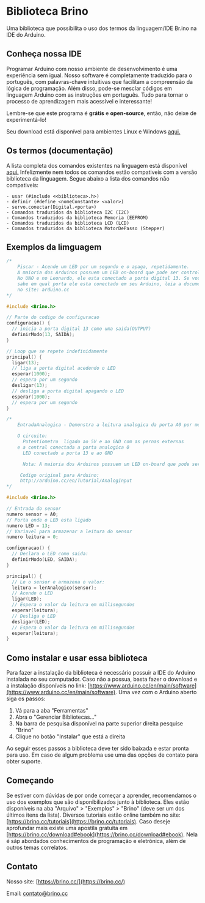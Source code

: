 # Biblioteca Brino

Uma biblioteca que possibilita o uso dos termos da linguagem/IDE Br.ino na IDE do Arduino. 


## Conheça nossa IDE

Programar Arduino com nosso ambiente de desenvolvimento é uma experiência sem igual. Nosso software é completamente traduzido para o português, com palavras-chave intuitivas que facilitam a compreensão da lógica de programação. Além disso, pode-se mesclar códigos em linguagem Arduino com as instruções em português. Tudo para tornar o processo de aprendizagem mais acessível e interessante!

Lembre-se que este programa é **grátis** e **open-source**, então, não deixe de experimentá-lo!

Seu download está disponível para ambientes Linux e Windows [aqui.](https://brino.cc/download)


## Os termos (documentação)

A lista completa dos comandos existentes na linguagem está disponível [aqui.](https://brino.cc/dicionario)
Infelizmente nem todos os comandos estão compativeis com a versão biblioteca da linguagem. Segue abaixo a lista dos comandos não compativeis:

    - usar (#include <<biblioteca>.h>)
	- definir (#define <nomeConstante> <valor>)
	- servo.conectar(Digital.<porta>)
	- Comandos traduzidos da biblioteca I2C (I2C)
	- Comandos traduzidos da biblioteca Memoria (EEPROM)
    - Comandos traduzidos da biblioteca LCD (LCD)
    - Comandos traduzidos da biblioteca MotorDePasso (Stepper)


## Exemplos da limguagem

```c++
/*
    Piscar - Acende um LED por um segundo e o apaga, repetidamente.
    A maioria dos Arduinos possuem um LED on-board que pode ser controlado.
    No UNO e no Leonardo, ele esta conectado a porta digital 13. Se voce nao
    sabe em qual porta ele esta conectado em seu Arduino, leia a documentacao
    no site: arduino.cc
*/

#include <Brino.h>

// Parte do codigo de configuracao
configuracao() {
  // inicia a porta digital 13 como uma saida(OUTPUT)
  definirModo(13, SAIDA);
}

// Loop que se repete indefinidamente
principal() {
  ligar(13);
  // liga a porta digital acedendo o LED
  esperar(1000);
  // espera por um segundo
  desligar(13);
  // desliga a porta digital apagando o LED
  esperar(1000);
  // espera por um segundo
}
```

```c++
/*
    EntradaAnalogica - Demonstra a leitura analogica da porta A0 por meio de um LED que acende a apaga. O tempo que ele permanece em cada estado depende da leitura.

    O circuito:
      Potentiometro  ligado ao 5V e ao GND com as pernas externas
    e a central conectada a porta analogica 0
      LED conectado a porta 13 e ao GND

      Nota: A maioria dos Arduinos possuem um LED on-board que pode ser controlado. No UNO e no Leonardo, ele esta conectado a porta digital 13.

     Codigo original para Arduino:
     http://arduino.cc/en/Tutorial/AnalogInput
*/

#include <Brino.h>

// Entrada do sensor
numero sensor = A0;
// Porta onde o LED esta ligado
numero LED = 13;
// Variavel para armazenar a leitura do sensor
numero leitura = 0;

configuracao() {
  // Declara o LED como saida:
  definirModo(LED, SAIDA);
}

principal() {
  // Le o sensor e armazena o valor:
  leitura = lerAnalogico(sensor);
  // Acende o LED
  ligar(LED);
  // Espera o valor da leitura em millisegundos
  esperar(leitura);
  // Desliga o LED
  desligar(LED);
  // Espera o valor da leitura em millisegundos
  esperar(leitura);
}
```


## Como instalar e usar essa biblioteca

Para fazer a instalação da biblioteca é necessário possuir a IDE do Arduino instalada no seu computador. Caso não a possua, basta fazer o download e a instalação disponíveis no link: [https://www.arduino.cc/en/main/software](https://www.arduino.cc/en/main/software).
Uma vez com o Arduino aberto siga os passos:
1. Vá para a aba "Ferramentas"
1. Abra o "Gerenciar Bibliotecas..."
1. Na barra de pesquisa disponível na parte superior direita pesquise "Brino"
1. Clique no botão "Instalar" que está a direita

Ao seguir esses passos a biblioteca deve ter sido baixada e estar pronta para uso. Em caso de algum problema use uma das opções de contato para obter suporte.


## Começando

Se estiver com dúvidas de por onde começar a aprender, recomendamos o uso dos exemplos que são disponibilizados junto à biblioteca. Eles estão disponíveis na aba "Arquivo" > "Exemplos" > "Brino" (deve ser um dos últimos itens da lista). Diversos tutoriais estão online também no site: [https://brino.cc/tutoriais](https://brino.cc/tutoriais). Caso deseje aprofundar mais existe uma apostila gratuita em [https://brino.cc/download#ebook](https://brino.cc/download#ebook). Nela é sãp abordados conhecimentos de programação e eletrônica, além de outros temas correlatos.


## Contato

Nosso site: [https://brino.cc/](https://brino.cc/)

Email: contato@brino.cc


